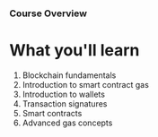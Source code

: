 ### Course Overview

# What you'll learn
1. Blockchain fundamentals
2. Introduction to smart contract gas
3. Introduction to wallets
4. Transaction signatures
5. Smart contracts
6. Advanced gas concepts
